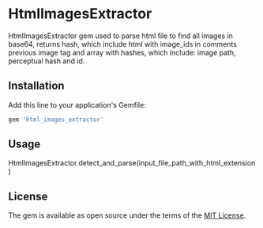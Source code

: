 # HtmlImagesExtractor

HtmlImagesExtractor gem used to parse html file to find all images in base64, returns hash, which include html with image_ids in comments previous image tag and array with hashes, which include: image path, perceptual hash and id.  

## Installation

Add this line to your application's Gemfile:

```ruby
gem 'html_images_extractor'
```

## Usage

HtmlImagesExtractor.detect_and_parse(input_file_path_with_html_extension)

## License

The gem is available as open source under the terms of the [MIT License](http://opensource.org/licenses/MIT).

